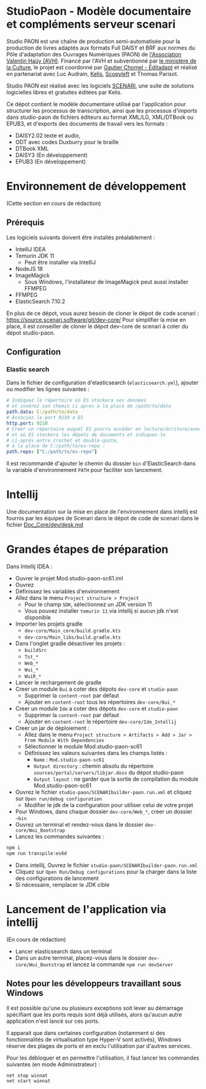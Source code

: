 # StudioPaon - Modèle documentaire et compléments serveur scenari

Studio PAON est une chaîne de production semi-automatisée pour la production
de livres adaptés aux formats Full DAISY et BRF aux normes du Pôle d'adaptation
des Ouvrages Numériques (PAON) de
[l'Association Valentin Haüy (AVH)](https://www.avh.asso.fr).
Financé par l'AVH et subventionné par
[le ministère de la Culture](https://www.culture.gouv.fr/),
le projet est coordonné par
[Gautier Chomel - Éditadapt](https://www.editadapt.net/)
et réalisé en partenariat avec Luc Audrain,
[Kelis](https://scenari.kelis.fr/),
[Scopyleft](http://scopyleft.fr/) et Thomas Parisot.

Studio PAON est réalisé avec les logiciels
[SCENARI](https://scenari.org/),
une suite de solutions logicielles libres et gratuites éditées par Kelis.

Ce dépot contient le modèle documentaire utilisé par l'application
pour structurer les processus de transcription, ainsi que les processus
d'imports dans studio-paon de fichiers éditeurs au format XML/LG, XML/DTBook
ou EPUB3, et d'exports des documents de travail vers les formats :
- DAISY2.02 texte et audio,
- ODT avec codes Duxburry pour le braille
- DTBook XML
- DAISY3 (En développement)
- EPUB3 (En développement)

# Environnement de développement

(Cette section en cours de rédaction)

## Prérequis

Les logiciels suivants doivent être installés préalablement :
- IntelliJ IDEA
- Temurin JDK 11
    - Peut être installer via IntelliJ
- NodeJS 18
- ImageMagick
    -  Sous Windows, l'installateur de ImageMagick
       peut aussi installer FFMPEG
- FFMPEG
- ElasticSearch 7.10.2

En plus de ce dépot, vous aurez besoin de cloner le dépot de code scenari :
https://source.scenari.software/git/dev-core/
Pour simplifier la mise en place, il est conseiller de cloner le dépot dev-core
de scenari à coter du dépot studio-paon.

## Configuration
### Elastic search

Dans le fichier de configuration d'elasticsearch (`elasticsearch.yml`),
ajouter ou modifier les lignes suivantes :
```yml
# Indiquez le répertoire où ES stockera ses données
# et insérez son chemin ci apres à la place de /path/to/data
path.data: C:/path/to/data
# Associez le port 9210 a ES
http.port: 9210
# Creer un répertoire auquel ES pourra accéder en lecture/écriture/execution 
# et où ES stockera les dépots de documents et indiquez-le
# ci-aprés entre crochet et double-quote, 
# à la place de C:/path/to/es-repo :
path.repo: ["C:/path/to/es-repo"]
```

Il est recommandé d'ajouter le chemin du dossier `bin` d'ElasticSearch dans la
variable d'environnement `PATH` pour faciliter son lancement.

# Intellij

Une documentation sur la mise en place de l'environnement dans intellij est
fournis par les équipes de Scenari dans le dépot de code de scenari dans le
fichier
[Doc_Core/dev/desk.md](https://source.scenari.software/projects/dev-core/repository/git/revisions/6.1/entry/Doc_Core/dev/desk.md)

# Grandes étapes de préparation

Dans Intellij IDEA :
- Ouvrer le projet Mod.studio-paon-sc61.iml
- Ouvrez
- Définissez les variables d'environnement
- Allez dans le menu `Project structure > Project`
    - Pour le champ `SDK`, sélectionnez un JDK version 11
    - Vous pouvez installer `temurin 11` via intellij si aucun jdk n'est disponible
- Importer les projets gradle
    - `dev-core/Main_core/build.gradle.kts`
    - `dev-core/Main_libs/build.gradle.kts`
- Dans l'onglet gradle désactiver les projets :
    - `buildSrc`
    - `Tst_*`
    - `Web_*`
    - `Wui_*`
    - `WuiR_*`
- Lancer le rechargement de gradle
- Creer un module `Bui` a coter des dépots `dev-core` et `studio-paon`
    - Supprimer la `content-root` par défaut
    - Ajouter en `content-root` tous les répertoires `dev-core/Bui_*`
- Creer un module `Ide` a coter des dépots `dev-core` et `studio-paon`
    - Supprimer la `content-root` par défaut
    - Ajouter en `content-root` le répertoire `dev-core/Ide_Intellij`
- Creer un jar de déploiement :
    - Allez dans le menu `Project structure > Artifacts > Add > Jar > From Module With Dependencies`
    - Sélectionner le module Mod.studio-paon-sc61
    - Définissez les valeurs suivantes dans les champs listés :
        - `Name` : `Mod.studio-paon-sc61`
        - `Output directory` : chemin absolu du répertoire `sources/portal/servers/libjar.doss` du
          dépot studio-paon
        - `Output layout` : ne garder que la sortie de compilation du module
          Mod.studio-paon-sc61
- Ouvrez le fichier `studio-paon/SCENARIbuilder-paon.run.xml` et cliquez sur
  `Open run/debug configuration`
    - Modifier le jdk de la configuration pour utiliser celui de votre projet
- Pour Windows, dans chaque dossier `dev-core/Web_*`, creer un dossier `~bin`
- Ouvrez un terminal et rendez-vous dans le dossier
  `dev-core/Wui_Bootstrap`
- Lancez les commandes suivantes :
```bash
npm i
npm run transpile:es6d
```
- Dans intellij, Ouvrez le fichier `studio-paon/SCENARIbuilder-paon.run.xml`
- Cliquez sur `Open Run/Debug configurations` pour la charger dans la liste des
  configurations de lancement
- Si nécessaire, remplacer le JDK cible

# Lancement de l'application via intellij
(En cours de rédaction)
- Lancer elasticsearch dans un terminal
- Dans un autre terminal, placez-vous dans le dossier `dev-core/Wui_Bootstrap`
  et lancez la commande `npm run devServer`


## Notes pour les développeurs travaillant sous Windows

Il est possible qu'une ou plusieurs exceptions soit lever au démarrage
spécifiant que les ports requis sont déjà utilisés, alors qu'aucun autre
application n'est lancé sur ces ports.

Il apparait que dans certaines configuration (notamment si des fonctionnalités 
de virtualisation type Hyper-V sont activés), Windows réserve des plages de 
ports et en exclu l'utilisation par d'autres services.

Pour les débloquer et en permettre l'utilisation, il faut lancer les commandes
suivantes (en mode Administrateur) :
```batch
net stop winnat
net start winnat
```


